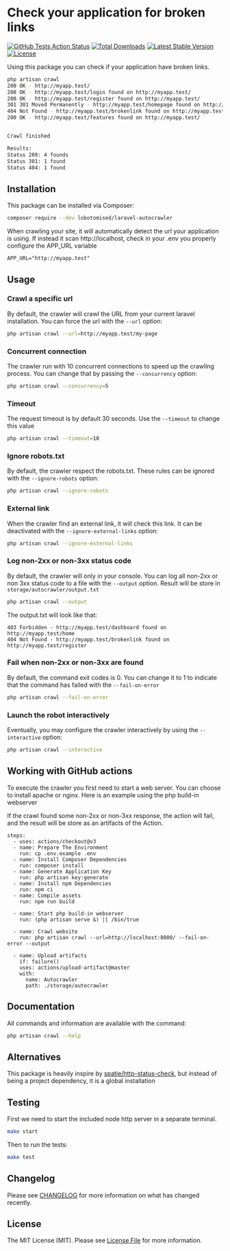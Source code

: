 # Check your application for broken links

[![GitHub Tests Action Status](https://github.com/lobotomised/laravel-autocrawler/actions/workflows/run-test.yml/badge.svg)](https://github.com/lobotomised/laravel-autocrawler/actions/workflows/run-test.yml)
[![Total Downloads](https://img.shields.io/packagist/dt/lobotomised/laravel-autocrawler.svg?style=flat-square)](https://packagist.org/packages/lobotomised/laravel-autocrawler)
[![Latest Stable Version](https://img.shields.io/packagist/v/lobotomised/laravel-autocrawler)](https://packagist.org/packages/lobotomised/laravel-autocrawler)
[![License](https://img.shields.io/packagist/l/lobotomised/laravel-autocrawler)](https://packagist.org/packages/lobotomised/laravel-autocrawler)

Using this package you can check if your application have broken links.

```bash
php artisan crawl
200 OK - http://myapp.test/ 
200 OK - http://myapp.test/login found on http://myapp.test/
200 OK - http://myapp.test/register found on http://myapp.test/
301 301 Moved Permanently - http://myapp.test/homepage found on http://myapp.test/register
404 Not Found - http://myapp.test/brokenlink found on http://myapp.test/register
200 OK - http://myapp.test/features found on http://myapp.test/


Crawl finished

Results:
Status 200: 4 founds
Status 301: 1 found
Status 404: 1 found
```

## Installation
This package can be installed via Composer:

``` bash
composer require --dev lobotomised/laravel-autocrawler
```

When crawling your site, it will automatically detect the url your application is using. If instead it scan http://localhost, check in your .env you properly configure the APP_URL variable
``` dotenv
APP_URL="http://myapp.test"
``` 

## Usage

### Crawl a specific url
By default, the crawler will crawl the URL from your current laravel installation. You can force the url with the  `--url` option:
```bash
php artisan crawl --url=http://myapp.test/my-page
``` 
### Concurrent connection
The crawler run with 10 concurrent connections to speed up the crawling process. You can change that by passing the `--concurrency` option:
```bash
php artisan crawl --concurrency=5
```
### Timeout
The request timeout is by default 30 seconds. Use the `--timeout` to change this value
```bash
php artisan crawl --timeout=10
```
### Ignore robots.txt
By default, the crawler respect the robots.txt. These rules can be ignored with the `--ignore-robots` option:
```bash
php artisan crawl --ignore-robots
```
### External link
When the crawler find an external link, it will check this link. It can be deactivated with the `--ignore-external-links` option:
```bash
php artisan crawl --ignore-external-links
```
### Log non-2xx or non-3xx status code
By default, the crawler will only in your console. You can log all non-2xx or non 3xx status code to a file with the `--output` option. Result will be store in `storage/autocrawler/output.txt`
```bash
php artisan crawl --output
```
The output.txt will look like that:
```
403 Forbidden - http://myapp.test/dashboard found on http://myapp.test/home
404 Not Found - http://myapp.test/brokenlink found on http://myapp.test/register
```
### Fail when non-2xx or non-3xx are found
By default, the command exit codes is 0. You can change it to 1 to indicate that the command has failed with the `--fail-on-error`
```bash
php artisan crawl --fail-on-error
```
### Launch the robot interactively
Eventually, you may configure the crawler interactively by using the `--interactive` option:
```bash
php artisan crawl --interactive
```

## Working with GitHub actions
To execute the crawler you first need to start a web server. You can choose to install apache or nginx. 
Here is an example using the php build-in webserver

If the crawl found some non-2xx or non-3xx response, the action will fail, and the result will be store as an artifacts of the Action.

```
steps:
  - uses: actions/checkout@v3
  - name: Prepare The Environment
    run: cp .env.example .env
  - name: Install Composer Dependencies
    run: composer install
  - name: Generate Application Key
    run: php artisan key:generate
  - name: Install npm Dependencies
    run: npm ci
  - name: Compile assets
    run: npm run build

  - name: Start php build-in webserver
    run: (php artisan serve &) || /bin/true

  - name: Crawl website
    run: php artisan crawl --url=http://localhost:8000/ --fail-on-error --output
  
  - name: Upload artifacts
    if: failure()
    uses: actions/upload-artifact@master
    with:
      name: Autocrawler
      path: ./storage/autocrawler
``` 

## Documentation
All commands and information are available with the command:
```bash
php artisan crawl --help
```

## Alternatives
This package is heavily inspire by [spatie/http-status-check](https://github.com/spatie/http-status-check), but instead of being a project dependency, it is a global installation

## Testing

First we need to start the included node http server in a separate terminal.
```bash
make start
```
Then to run the tests:
```bash
make test
```

## Changelog

Please see [CHANGELOG](CHANGELOG.md) for more information on what has changed recently.

## License

The MIT License (MIT). Please see [License File](LICENSE.md) for more information.
